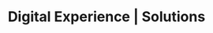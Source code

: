 ---
layout: category
menu-title: Digital Experience
title: Digital Experience | Solutions
banner-title: Digital Experience
identifier: website
description: Have the end-to-end solution. Creating, analyzing and testing your website.
---